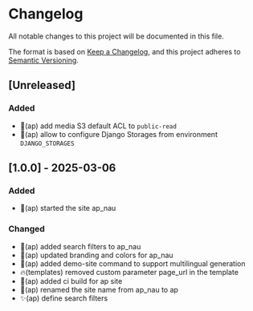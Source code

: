 # Changelog

All notable changes to this project will be documented in this file.

The format is based on [Keep a Changelog](https://keepachangelog.com/en/1.0.0/),
and this project adheres to [Semantic
Versioning](https://semver.org/spec/v2.0.0.html).

## [Unreleased]

### Added

- 🔧(ap) add media S3 default ACL to `public-read`
- 🔧(ap) allow to configure Django Storages from environment `DJANGO_STORAGES`

## [1.0.0] - 2025-03-06

### Added 

- 🎉(ap) started the site ap_nau

### Changed

- 🚧(ap) added search filters to ap_nau
- 💄(ap) updated branding and colors for ap_nau
- 🚧(ap) added demo-site command to support multilingual generation
- 🔥(templates) removed custom parameter page_url in the template
- 👷(ap) added ci build for ap site
- 🚚(ap) renamed the site name from ap_nau to ap
- ✨(ap) define search filters